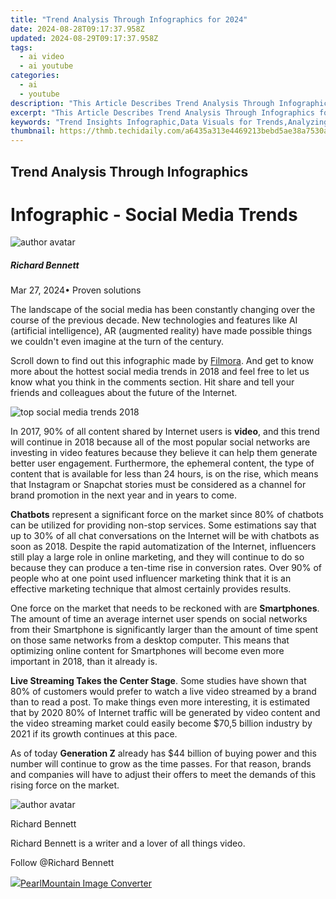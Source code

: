 ```yaml
---
title: "Trend Analysis Through Infographics for 2024"
date: 2024-08-28T09:17:37.958Z
updated: 2024-08-29T09:17:37.958Z
tags:
  - ai video
  - ai youtube
categories:
  - ai
  - youtube
description: "This Article Describes Trend Analysis Through Infographics for 2024"
excerpt: "This Article Describes Trend Analysis Through Infographics for 2024"
keywords: "Trend Insights Infographic,Data Visuals for Trends,Analyzing Trends Graphically,Trend Pattern Recognition,Infographic Market Analysis,Visualizing Trends Effectively,Infographics Trend Report"
thumbnail: https://thmb.techidaily.com/a6435a313e4469213bebd5ae38a7530a7b0364be00feda91bc9b60c48edb8ed3.jpg
---
```


## Trend Analysis Through Infographics

# Infographic - Social Media Trends
![author avatar](https://images.wondershare.com/filmora/article-images/richard-bennett.jpg)

##### Richard Bennett

 Mar 27, 2024• Proven solutions

The landscape of the social media has been constantly changing over the course of the previous decade. New technologies and features like AI (artificial intelligence), AR (augmented reality) have made possible things we couldn't even imagine at the turn of the century.

Scroll down to find out this infographic made by [Filmora](https://tools.techidaily.com/wondershare/filmora/download/). And get to know more about the hottest social media trends in 2018 and feel free to let us know what you think in the comments section. Hit share and tell your friends and colleagues about the future of the Internet.

![top social media trends 2018](https://images.wondershare.com/filmora/article-images/top-social-media-trends-2018.jpg)

In 2017, 90% of all content shared by Internet users is **video**, and this trend will continue in 2018 because all of the most popular social networks are investing in video features because they believe it can help them generate better user engagement. Furthermore, the ephemeral content, the type of content that is available for less than 24 hours, is on the rise, which means that Instagram or Snapchat stories must be considered as a channel for brand promotion in the next year and in years to come.

**Chatbots** represent a significant force on the market since 80% of chatbots can be utilized for providing non-stop services. Some estimations say that up to 30% of all chat conversations on the Internet will be with chatbots as soon as 2018\. Despite the rapid automatization of the Internet, influencers still play a large role in online marketing, and they will continue to do so because they can produce a ten-time rise in conversion rates. Over 90% of people who at one point used influencer marketing think that it is an effective marketing technique that almost certainly provides results.

One force on the market that needs to be reckoned with are **Smartphones**. The amount of time an average internet user spends on social networks from their Smartphone is significantly larger than the amount of time spent on those same networks from a desktop computer. This means that optimizing online content for Smartphones will become even more important in 2018, than it already is.

**Live Streaming Takes the Center Stage**. Some studies have shown that 80% of customers would prefer to watch a live video streamed by a brand than to read a post. To make things even more interesting, it is estimated that by 2020 80% of Internet traffic will be generated by video content and the video streaming market could easily become $70,5 billion industry by 2021 if its growth continues at this pace.

As of today **Generation Z** already has $44 billion of buying power and this number will continue to grow as the time passes. For that reason, brands and companies will have to adjust their offers to meet the demands of this rising force on the market.

![author avatar](https://images.wondershare.com/filmora/article-images/richard-bennett.jpg)

Richard Bennett

Richard Bennett is a writer and a lover of all things video.

Follow @Richard Bennett


<ins class="adsbygoogle"
     style="display:block"
     data-ad-format="autorelaxed"
     data-ad-client="ca-pub-7571918770474297"
     data-ad-slot="1223367746"></ins>



<ins class="adsbygoogle"
     style="display:block"
     data-ad-client="ca-pub-7571918770474297"
     data-ad-slot="8358498916"
     data-ad-format="auto"
     data-full-width-responsive="true"></ins>







<!-- affiliate ads begin -->
<a href="https://secure.2checkout.com/order/checkout.php?PRODS=4550420&QTY=1&AFFILIATE=108875&CART=1"><img src="https://www.pearlmountainsoft.com/n_img/product/pic/f_02.jpg" border="0">PearlMountain Image Converter</a>
<!-- affiliate ads end -->